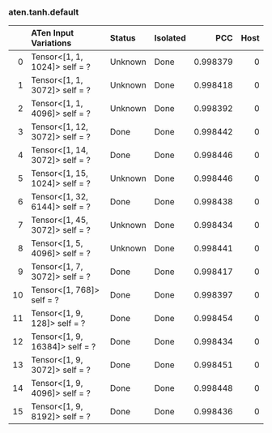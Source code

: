 ### aten.tanh.default
|    | ATen Input Variations          | Status   | Isolated   |      PCC |   Host |
|---:|:-------------------------------|:---------|:-----------|---------:|-------:|
|  0 | Tensor<[1, 1, 1024]> self = ?  | Unknown  | Done       | 0.998379 |      0 |
|  1 | Tensor<[1, 1, 3072]> self = ?  | Unknown  | Done       | 0.998418 |      0 |
|  2 | Tensor<[1, 1, 4096]> self = ?  | Unknown  | Done       | 0.998392 |      0 |
|  3 | Tensor<[1, 12, 3072]> self = ? | Done     | Done       | 0.998442 |      0 |
|  4 | Tensor<[1, 14, 3072]> self = ? | Done     | Done       | 0.998446 |      0 |
|  5 | Tensor<[1, 15, 1024]> self = ? | Unknown  | Done       | 0.998446 |      0 |
|  6 | Tensor<[1, 32, 6144]> self = ? | Done     | Done       | 0.998438 |      0 |
|  7 | Tensor<[1, 45, 3072]> self = ? | Unknown  | Done       | 0.998434 |      0 |
|  8 | Tensor<[1, 5, 4096]> self = ?  | Unknown  | Done       | 0.998441 |      0 |
|  9 | Tensor<[1, 7, 3072]> self = ?  | Done     | Done       | 0.998417 |      0 |
| 10 | Tensor<[1, 768]> self = ?      | Done     | Done       | 0.998397 |      0 |
| 11 | Tensor<[1, 9, 128]> self = ?   | Done     | Done       | 0.998454 |      0 |
| 12 | Tensor<[1, 9, 16384]> self = ? | Done     | Done       | 0.998434 |      0 |
| 13 | Tensor<[1, 9, 3072]> self = ?  | Done     | Done       | 0.998451 |      0 |
| 14 | Tensor<[1, 9, 4096]> self = ?  | Done     | Done       | 0.998448 |      0 |
| 15 | Tensor<[1, 9, 8192]> self = ?  | Done     | Done       | 0.998436 |      0 |

